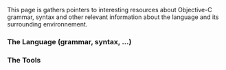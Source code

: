 This page is gathers pointers to interesting resources about Objective-C grammar, syntax and other relevant information about the language and its surrounding environnement.

### The Language (grammar, syntax, ...)

### The Tools

